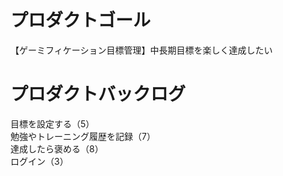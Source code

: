 # プロダクトゴール
【ゲーミフィケーション目標管理】中長期目標を楽しく達成したい

# プロダクトバックログ
目標を設定する（5）  
勉強やトレーニング履歴を記録（7）  
達成したら褒める（8）  
ログイン（3）
